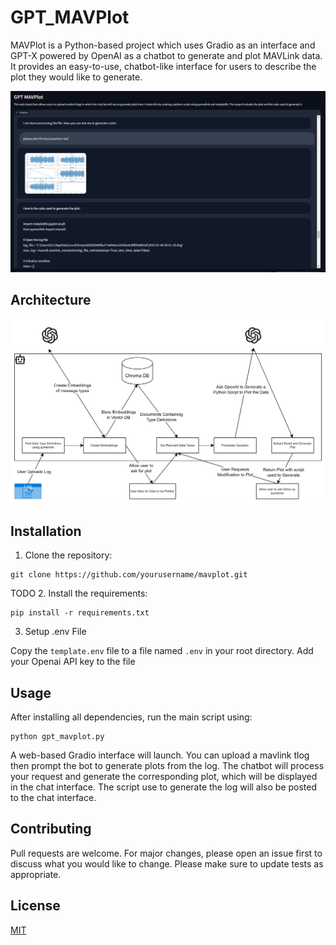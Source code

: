 # GPT_MAVPlot

MAVPlot is a Python-based project which uses Gradio as an interface and GPT-X powered by OpenAI as a chatbot to generate and plot MAVLink data. It provides an easy-to-use, chatbot-like interface for users to describe the plot they would like to generate.

![chat bot](docs/chat_bot_if.PNG)

## Architecture

![arch](docs/GPT_MAVPlot_Arch.png)

## Installation

1. Clone the repository:

```shell
git clone https://github.com/yourusername/mavplot.git
```

TODO
2. Install the requirements:

```shell
pip install -r requirements.txt
```

3. Setup .env File 

Copy the `template.env` file to a file named `.env` in your root directory. Add your Openai API key to the file  

## Usage

After installing all dependencies, run the main script using:

```shell
python gpt_mavplot.py
```

A web-based Gradio interface will launch. You can upload a mavlink tlog then prompt the bot to generate plots from the log. The chatbot will process your request and generate the corresponding plot, which will be displayed in the chat interface. The script use to generate the log will also be posted to the chat interface. 

## Contributing

Pull requests are welcome. For major changes, please open an issue first to discuss what you would like to change. Please make sure to update tests as appropriate.

## License

[MIT](https://choosealicense.com/licenses/mit/)
